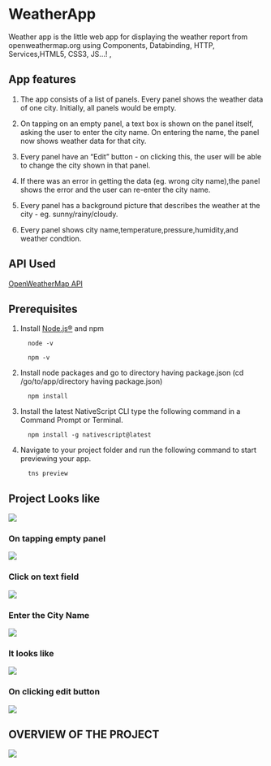 # WeatherApp
Weather app is the little web app for displaying the weather report from openweathermap.org using Components, Databinding, HTTP, Services,HTML5, CSS3, JS...!
, 

## App features
1. The app consists of a list of panels. Every panel shows the weather data of one city. Initially, all panels would be empty.

2. On tapping on an empty panel, a text box is shown on the panel itself, asking the user to enter the city name. On entering the name, the panel now shows weather data for that city.

3. Every panel have an “Edit” button - on clicking this, the user will be able to change the city shown in that panel. 

4. If there was an error in getting the data (eg. wrong city name),the panel shows the error and the user can re-enter the city name.

5. Every panel has a background picture that describes the weather at the city - eg. sunny/rainy/cloudy.

6. Every panel shows city name,temperature,pressure,humidity,and weather condtion.
## API Used

[OpenWeatherMap API](https://openweathermap.org/)

## Prerequisites  
1. Install [Node.js®](https://nodejs.org/en/download) and npm
    ```
      node -v 
    ```
    ``` 
      npm -v
    ``` 
2. Install node packages and go to directory having package.json (cd /go/to/app/directory having package.json)
    ```
      npm install
    ```
3. Install the latest NativeScript CLI type the following command in a Command Prompt or Terminal.
    ```
      npm install -g nativescript@latest
    ```
4. Navigate to your project folder and run the following command to start previewing your app.
    ```
      tns preview
    ```
    
 ## Project Looks like  
![](HelloWorld/src/app/images/1.PNG)
### On tapping empty panel
![](HelloWorld/src/app/images/2.PNG)
### Click on text field
![](HelloWorld/src/app/images/3.PNG)
### Enter the City Name 
![](HelloWorld/src/app/images/4.PNG)
### It looks like
![](HelloWorld/src/app/images/5.PNG)
### On clicking edit button
![](HelloWorld/src/app/images/6.PNG)
## OVERVIEW OF THE PROJECT
![](HelloWorld/src/app/images/7.PNG)
